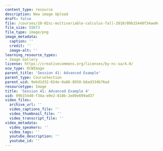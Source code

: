 ```yaml
---
content_type: resource
description: New image Upload
draft: false
file: /courses/18-02sc-multivariable-calculus-fall-2010/09b15440f34ae0e2818b2e89e699ad37_MIT18_02SC_L13Brds_17.png
file_size: 55673
file_type: image/png
image_metadata:
  caption: ''
  credit: ''
  image-alt: ''
learning_resource_types:
- Image Gallery
license: https://creativecommons.org/licenses/by-nc-sa/4.0/
ocw_type: OCWImage
parent_title: 'Session 41: Advanced Example'
parent_type: CourseSection
parent_uid: 9ebd1d32-024e-0a86-8958-b6ad334b76ad
resourcetype: Image
title: 'Session 41: Advanced Example 4'
uid: 09b15440-f34a-e0e2-818b-2e89e699ad37
video_files:
  archive_url: ''
  video_captions_file: ''
  video_thumbnail_file: ''
  video_transcript_file: ''
video_metadata:
  video_speakers: ''
  video_tags: ''
  youtube_description: ''
  youtube_id: ''
---
```

